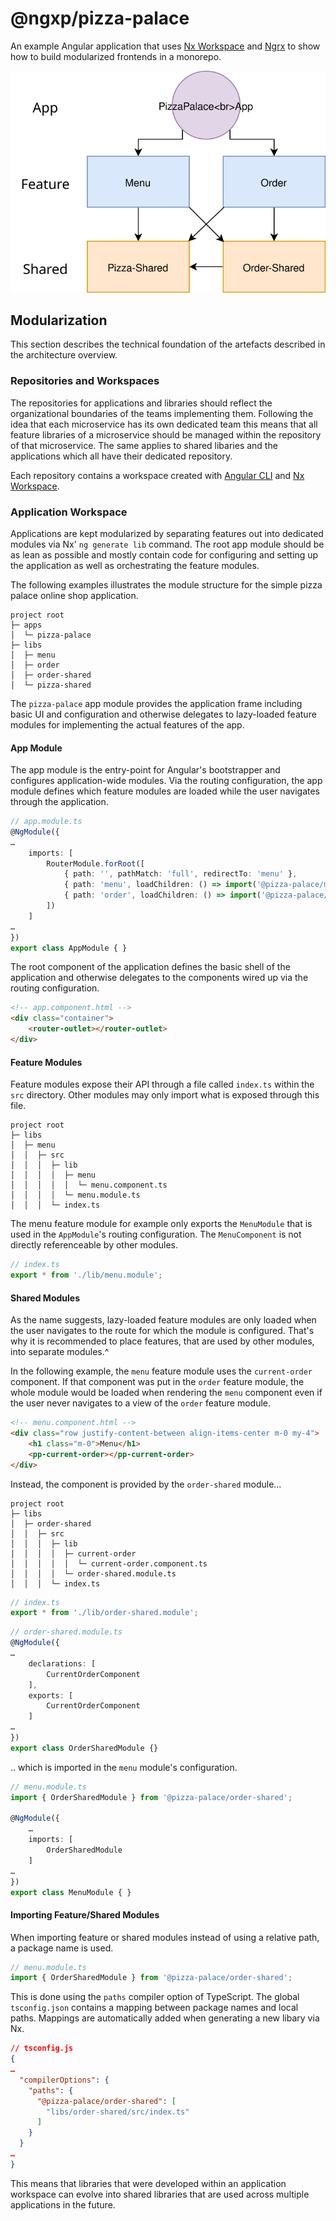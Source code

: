 # @ngxp/pizza-palace

An example Angular application that uses [Nx Workspace](https://nx.dev) and [Ngrx](https://ngrx.io) to show how to build modularized frontends in a monorepo.



![Diagram](docs/diagram.svg)

## Modularization
This section describes the technical foundation of the artefacts described in the architecture overview.

### Repositories and Workspaces
The repositories for applications and libraries should reflect the organizational boundaries of the teams implementing them. Following the idea that each microservice has its own dedicated team this means that all feature libraries of a microservice should be managed within the repository of that microservice. The same applies to shared libaries and the applications which all have their dedicated repository.

Each repository contains a workspace created with [Angular CLI](https://cli.angular.io/) and [Nx Workspace](https://nrwl.io/nx).

### Application Workspace
Applications are kept modularized by separating features out into dedicated modules via Nx' `ng generate lib` command. The root app module should be as lean as possible and mostly contain code for configuring and setting up the application as well as orchestrating the feature modules.

The following examples illustrates the module structure for the simple pizza palace online shop application.

```
project root
├─ apps
│  └─ pizza-palace
├─ libs
│  ├─ menu
│  ├─ order
│  ├─ order-shared
│  └─ pizza-shared
```

The `pizza-palace` app module provides the application frame including basic UI and configuration and otherwise delegates to lazy-loaded feature modules for implementing the actual features of the app.

#### App Module
The app module is the entry-point for Angular's bootstrapper and configures application-wide modules. Via the routing configuration, the app module defines which feature modules are loaded while the user navigates through the application.

```ts
// app.module.ts
@NgModule({
…
    imports: [
        RouterModule.forRoot([
            { path: '', pathMatch: 'full', redirectTo: 'menu' },
            { path: 'menu', loadChildren: () => import('@pizza-palace/menu').then(m => m.MenuModule) },
            { path: 'order', loadChildren: () => import('@pizza-palace/order').then(m => m.OrderModule) }
        ])
    ]
…
})
export class AppModule { }
```

The root component of the application defines the basic shell of the application and otherwise delegates to the components wired up via the routing configuration.

```html
<!-- app.component.html -->
<div class="container">
    <router-outlet></router-outlet>
</div>
```

#### Feature Modules
Feature modules expose their API through a file called `index.ts` within the `src` directory. Other modules may only import what is exposed through this file.

```
project root
├─ libs
│  ├─ menu
│  │  ├─ src
│  │  │  ├─ lib
│  │  │  │  ├─ menu
│  │  │  │  │  └─ menu.component.ts
│  │  │  │  └─ menu.module.ts
│  │  │  └─ index.ts
```

The menu feature module for example only exports the `MenuModule` that is used in the `AppModule`'s routing configuration. The `MenuComponent` is not directly referenceable by other modules.

```ts
// index.ts
export * from './lib/menu.module';
```

#### Shared Modules

As the name suggests, lazy-loaded feature modules are only loaded when the user navigates to the route for which the module is configured. That's why it is recommended to place features, that are used by other modules, into separate modules.^

In the following example, the `menu` feature module uses the `current-order` component. If that component was put in the `order` feature module, the whole module would be loaded when rendering the `menu` component even if the user never navigates to a view of the `order` feature module.

```html
<!-- menu.component.html -->
<div class="row justify-content-between align-items-center m-0 my-4">
    <h1 class="m-0">Menu</h1>
    <pp-current-order></pp-current-order>
</div>
```

Instead, the component is provided by the `order-shared` module...

```
project root
├─ libs
│  ├─ order-shared
│  │  ├─ src
│  │  │  ├─ lib
│  │  │  │  ├─ current-order
│  │  │  │  │  └─ current-order.component.ts
│  │  │  │  └─ order-shared.module.ts
│  │  │  └─ index.ts
```

```ts
// index.ts
export * from './lib/order-shared.module';

```

```ts
// order-shared.module.ts
@NgModule({
…
    declarations: [
        CurrentOrderComponent
    ],
    exports: [
        CurrentOrderComponent
    ]
…
})
export class OrderSharedModule {}
```

.. which is imported in the `menu` module's configuration.

```ts
// menu.module.ts
import { OrderSharedModule } from '@pizza-palace/order-shared';

@NgModule({
    …
    imports: [
        OrderSharedModule
    ]
…
})
export class MenuModule { }
```

#### Importing Feature/Shared Modules
When importing feature or shared modules instead of using a relative path, a package name is used.

```ts
// menu.module.ts
import { OrderSharedModule } from '@pizza-palace/order-shared';
```

This is done using the `paths` compiler option of TypeScript. The global `tsconfig.json` contains a mapping between package names and local paths. Mappings are automatically added when generating a new libary via Nx.

```json
// tsconfig.js
{
…
  "compilerOptions": {
    "paths": {
      "@pizza-palace/order-shared": [
        "libs/order-shared/src/index.ts"
      ]
    }
  }
…
}

```

This means that libraries that were developed within an application workspace can evolve into shared libraries that are used across multiple applications in the future.
